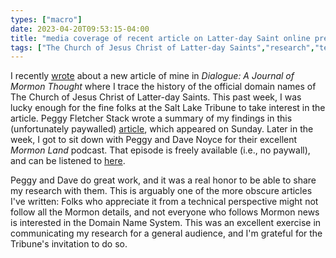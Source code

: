 ```yaml
---
types: ["macro"]
date: 2023-04-20T09:53:15-04:00
title: "media coverage of recent article on Latter-day Saint online presence"
tags: ["The Church of Jesus Christ of Latter-day Saints","research","technology","Mormon Studies","digital religion","Dialogue journal","Peggy Fletcher Stack","Mormon Land","media appearances"]
---
```

I recently [wrote](https://spencergreenhalgh.com/work/new-publication-technology-naming-and-legitimacy-in-the-latter-day-saint-tradition/) about a new article of mine in *Dialogue: A Journal of Mormon Thought* where I trace the history of the official domain names of The Church of Jesus Christ of Latter-day Saints. This past week, I was lucky enough for the fine folks at the Salt Lake Tribune to take interest in the article. Peggy Fletcher Stack wrote a summary of my findings in this (unfortunately paywalled) [article](https://www.sltrib.com/religion/2023/04/16/how-lds-church-worked-worked-paid/), which appeared on Sunday. Later in the week, I got to sit down with Peggy and Dave Noyce for their excellent *Mormon Land* podcast. That episode is freely available (i.e., no paywall), and can be listened to [here](https://www.sltrib.com/religion/2023/04/19/mormon-land-churchs-internet/).

Peggy and Dave do great work, and it was a real honor to be able to share my research with them. This is arguably one of the more obscure articles I've written: Folks who appreciate it from a technical perspective might not follow all the Mormon details, and not everyone who follows Mormon news is interested in the Domain Name System. This was an excellent exercise in communicating my research for a general audience, and I'm grateful for the Tribune's invitation to do so. 
